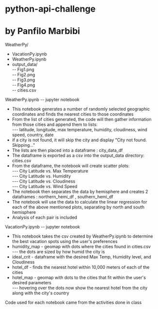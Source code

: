 # python-api-challenge
# by Panfilo Marbibi

WeatherPy/  
- VacationPy.ipynb  
- WeatherPy.ipynb  
- output_data/  
-- Fig1.png  
-- Fig2.png  
-- Fig3.png  
-- Fig4.png  
-- cities.csv  
  
WeatherPy.ipynb -- jupyter notebook   
  - This notebook generates a number of randomly selected geographic coordinates and finds the nearest cities to those coordinates  
  - From the list of cities generated, the code will then gather information from those cities and append them to lists:  
  --- latitude, longitude, max temperature, humidity, cloudiness, wind speed, country, date  
  - if a city is not found, it will skip the city and display "City not found. Skipping..."  
  - The lists are then placed into a dataframe : city_data_df  
  - The dataframe is exported as a csv into the output_data directory: cities.csv  
  - From the dataframe, the notebook will create scatter plots:  
  --- City Latitude vs. Max Temperature  
  --- City Latitude vs. Humidity  
  --- City Latitude vs. Cloudiness  
  --- City Latitude vs. Wind Speed  
  - The notebook then separates the data by hemisphere and creates 2 dataframes : northern_hemi_df , southern_hemi_df  
  - The notebook will use the data to calculate the linear regression for each of the above mentioned plots, separating by north and south hemisphere  
  - Analysis of each pair is included  


VacationPy.ipynb -- jupyter notebook     
  - This notebook takes the csv created by WeatherPy.ipynb to determine the best vacation spots using the user's preferences  
  - humidity_map - geomap with dots where the cities found in cities.csv  
  --- the dots are sized by how humid the city is  
  - ideal_crit - dataframe with the desired Max Temp, Humidity level, and Cloudiness  
  - hotel_df - finds the nearest hotel within 10,000 meters of each of the cities  
  - hotel_map - geomap with dots to the cities that fit within the user's desired parameters  
  --- hovering over the dots now show the nearest hotel from the city along with the city's country  
  
  
  Code used for each notebook came from the activities done in class
